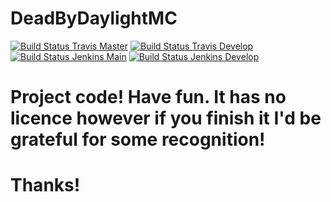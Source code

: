 # DeadByDaylightMC

[![Build Status Travis Master](https://img.shields.io/travis/com/ursinn/DeadByDaylightMC/master?logo=travis&label=build%20master)](https://travis-ci.com/ursinn/DeadByDaylightMC)
[![Build Status Travis Develop](https://img.shields.io/travis/com/ursinn/DeadByDaylightMC/develop?logo=travis&label=build%20develop)](https://travis-ci.com/ursinn/DeadByDaylightMC)
[![Build Status Jenkins Main](https://img.shields.io/jenkins/build?jobUrl=https%3A%2F%2Fci.filli-it.ch%2Fjob%2Fursinn%2Fjob%2FDeadByDaylightMC%2Fjob%2Fmain%2F&label=build%20master&logo=jenkins)](https://ci.filli-it.ch/job/ursinn/job/DeadByDaylightMC)
[![Build Status Jenkins Develop](https://img.shields.io/jenkins/build?jobUrl=https%3A%2F%2Fci.filli-it.ch%2Fjob%2Fursinn%2Fjob%2FDeadByDaylightMC%2Fjob%2Fdevelop%2F&label=build%20develop&logo=jenkins)](https://ci.filli-it.ch/job/ursinn/job/DeadByDaylightMC)

# Project code! Have fun. It has no licence however if you finish it I'd be grateful for some recognition!

# Thanks!

